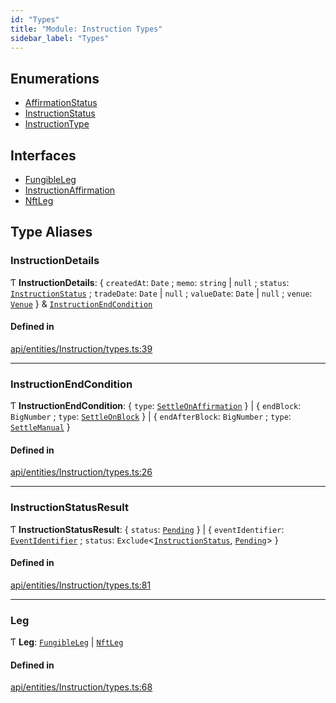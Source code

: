 ```yaml
---
id: "Types"
title: "Module: Instruction Types"
sidebar_label: "Types"
---
```


## Enumerations

- [AffirmationStatus](../../../../../enums/API/Entities/Instruction/Types/AffirmationStatus/AffirmationStatus.md)
- [InstructionStatus](../../../../../enums/API/Entities/Instruction/Types/InstructionStatus/InstructionStatus.md)
- [InstructionType](../../../../../enums/API/Entities/Instruction/Types/InstructionType/InstructionType.md)

## Interfaces

- [FungibleLeg](../../../../../interfaces/API/Entities/Instruction/Types/FungibleLeg/FungibleLeg.md)
- [InstructionAffirmation](../../../../../interfaces/API/Entities/Instruction/Types/InstructionAffirmation/InstructionAffirmation.md)
- [NftLeg](../../../../../interfaces/API/Entities/Instruction/Types/NftLeg/NftLeg.md)

## Type Aliases

### InstructionDetails

Ƭ **InstructionDetails**: { `createdAt`: `Date` ; `memo`: `string` \| ``null`` ; `status`: [`InstructionStatus`](../../../../../enums/API/Entities/Instruction/Types/InstructionStatus/InstructionStatus.md) ; `tradeDate`: `Date` \| ``null`` ; `valueDate`: `Date` \| ``null`` ; `venue`: [`Venue`](../../../../../classes/API/Entities/Venue/Venue.md)  } & [`InstructionEndCondition`](Types.md#instructionendcondition)

#### Defined in

[api/entities/Instruction/types.ts:39](https://github.com/PolymeshAssociation/polymesh-sdk/blob/372a67e5d/src/api/entities/Instruction/types.ts#L39)

___

### InstructionEndCondition

Ƭ **InstructionEndCondition**: { `type`: [`SettleOnAffirmation`](../../../../../enums/API/Entities/Instruction/Types/InstructionType/InstructionType.md#settleonaffirmation)  } \| { `endBlock`: `BigNumber` ; `type`: [`SettleOnBlock`](../../../../../enums/API/Entities/Instruction/Types/InstructionType/InstructionType.md#settleonblock)  } \| { `endAfterBlock`: `BigNumber` ; `type`: [`SettleManual`](../../../../../enums/API/Entities/Instruction/Types/InstructionType/InstructionType.md#settlemanual)  }

#### Defined in

[api/entities/Instruction/types.ts:26](https://github.com/PolymeshAssociation/polymesh-sdk/blob/372a67e5d/src/api/entities/Instruction/types.ts#L26)

___

### InstructionStatusResult

Ƭ **InstructionStatusResult**: { `status`: [`Pending`](../../../../../enums/API/Entities/Instruction/Types/InstructionStatus/InstructionStatus.md#pending)  } \| { `eventIdentifier`: [`EventIdentifier`](../../../../../interfaces/Types/EventIdentifier/EventIdentifier.md) ; `status`: `Exclude`<[`InstructionStatus`](../../../../../enums/API/Entities/Instruction/Types/InstructionStatus/InstructionStatus.md), [`Pending`](../../../../../enums/API/Entities/Instruction/Types/InstructionStatus/InstructionStatus.md#pending)\>  }

#### Defined in

[api/entities/Instruction/types.ts:81](https://github.com/PolymeshAssociation/polymesh-sdk/blob/372a67e5d/src/api/entities/Instruction/types.ts#L81)

___

### Leg

Ƭ **Leg**: [`FungibleLeg`](../../../../../interfaces/API/Entities/Instruction/Types/FungibleLeg/FungibleLeg.md) \| [`NftLeg`](../../../../../interfaces/API/Entities/Instruction/Types/NftLeg/NftLeg.md)

#### Defined in

[api/entities/Instruction/types.ts:68](https://github.com/PolymeshAssociation/polymesh-sdk/blob/372a67e5d/src/api/entities/Instruction/types.ts#L68)
